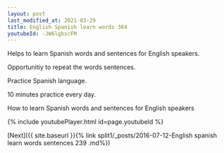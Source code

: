 ```yaml
---
layout: post
last_modified_at: 2021-03-29
title: English Spanish learn words 364 
youtubeId: -JW6lgbscFM
---
```

 
 
Helps to learn Spanish words and sentences for English speakers.

Opportunitiy to repeat the words sentences. 

Practice Spanish language. 
 
10 minutes practice every day. 
 
How to learn Spanish words and sentences for English speakers 
 
{% include youtubePlayer.html id=page.youtubeId %}
 
 
[Next]({{ site.baseurl }}{% link  split1/_posts/2016-07-12-English spanish learn words sentences 239 .md%})
 

